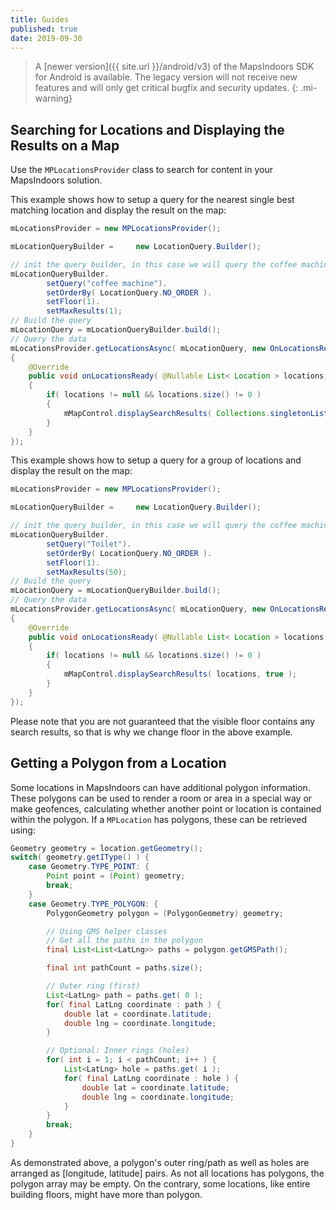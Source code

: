 ```yaml
---
title: Guides
published: true
date: 2019-09-30
---
```


> A [newer version]({{ site.url }}/android/v3) of the MapsIndoors SDK for Android is available. The legacy version will not receive new features and will only get critical bugfix and security updates.
{: .mi-warning}

## Searching for Locations and Displaying the Results on a Map

Use the `MPLocationsProvider` class to search for content in your MapsIndoors solution.

This example shows how to setup a query for the nearest single best matching location and display the result on the map:

```java
mLocationsProvider = new MPLocationsProvider();

mLocationQueryBuilder =     new LocationQuery.Builder();

// init the query builder, in this case we will query the coffee machine in our office
mLocationQueryBuilder.
        setQuery("coffee machine").
        setOrderBy( LocationQuery.NO_ORDER ).
        setFloor(1).
        setMaxResults(1);
// Build the query
mLocationQuery = mLocationQueryBuilder.build();
// Query the data
mLocationsProvider.getLocationsAsync( mLocationQuery, new OnLocationsReadyListener()
{
    @Override
    public void onLocationsReady( @Nullable List< Location > locations, @Nullable MIError error )
    {
        if( locations != null && locations.size() != 0 )
        {
            mMapControl.displaySearchResults( Collections.singletonList( locations.get( 0 ) ), true );
        }
    }
});
```

This example shows how to setup a query for a group of locations and display the result on the map:

```java
mLocationsProvider = new MPLocationsProvider();

mLocationQueryBuilder =     new LocationQuery.Builder();

// init the query builder, in this case we will query the coffee machine in our office
mLocationQueryBuilder.
        setQuery("Toilet").
        setOrderBy( LocationQuery.NO_ORDER ).
        setFloor(1).
        setMaxResults(50);
// Build the query
mLocationQuery = mLocationQueryBuilder.build();
// Query the data
mLocationsProvider.getLocationsAsync( mLocationQuery, new OnLocationsReadyListener()
{
    @Override
    public void onLocationsReady( @Nullable List< Location > locations, @Nullable MIError error )
    {
        if( locations != null && locations.size() != 0 )
        {
            mMapControl.displaySearchResults( locations, true );
        }
    }
});
```

Please note that you are not guaranteed that the visible floor contains any search results, so that is why we change floor in the above example.

## Getting a Polygon from a Location

Some locations in MapsIndoors can have additional polygon information. These polygons can be used to render a room or area in a special way or make geofences, calculating whether another point or location is contained within the polygon. If a `MPLocation` has polygons, these can be retrieved using:

```java
Geometry geometry = location.getGeometry();
switch( geometry.getIType() ) {
    case Geometry.TYPE_POINT: {
        Point point = (Point) geometry;
        break;
    }
    case Geometry.TYPE_POLYGON: {
        PolygonGeometry polygon = (PolygonGeometry) geometry;

        // Using GMS helper classes
        // Get all the paths in the polygon
        final List<List<LatLng>> paths = polygon.getGMSPath();

        final int pathCount = paths.size();

        // Outer ring (first)
        List<LatLng> path = paths.get( 0 );
        for( final LatLng coordinate : path ) {
            double lat = coordinate.latitude;
            double lng = coordinate.longitude;
        }

        // Optional: Inner rings (holes)
        for( int i = 1; i < pathCount; i++ ) {
            List<LatLng> hole = paths.get( i );
            for( final LatLng coordinate : hole ) {
                double lat = coordinate.latitude;
                double lng = coordinate.longitude;
            }
        }
        break;
    }
}
```

As demonstrated above, a polygon's outer ring/path as well as holes are arranged as [longitude, latitude] pairs. As not all locations has polygons, the polygon array may be empty. On the contrary, some locations, like entire building floors, might have more than polygon.
